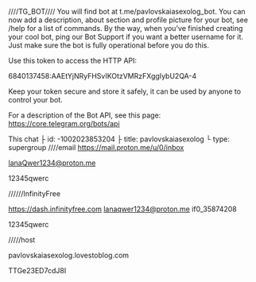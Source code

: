 ////TG_BOT////
You will find bot at t.me/pavlovskaiasexolog_bot. You can now add a description, about section and profile picture for your bot, see /help for a list of commands. By the way, when you've finished creating your cool bot, ping our Bot Support if you want a better username for it. Just make sure the bot is fully operational before you do this.

Use this token to access the HTTP API:

6840137458:AAEtYjNRyFHSvIKOtzVMRzFXggIybU2QA-4

Keep your token secure and store it safely, it can be used by anyone to control your bot.

For a description of the Bot API, see this page: https://core.telegram.org/bots/api

This chat
├ id: -1002023853204
├ title: pavlovskaiasexolog
└ type: supergroup
////email
https://mail.proton.me/u/0/inbox

lanaQwer1234@proton.me 

12345qwerc 

//////InfinityFree

https://dash.infinityfree.com
lanaqwer1234@proton.me
if0_35874208

12345qwerc

/////host

pavlovskaiasexolog.lovestoblog.com

TTGe23ED7cdJ8I